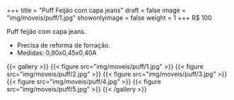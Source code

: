 +++
title = "Puff Feijão com capa jeans"
draft = false
image = "img/moveis/puff/1.jpg"
showonlyimage = false
weight = 1
+++
<span class="price">R$ 100</span>

<!--more-->

Puff feijão com capa jeans. 

- Precisa de reforma de forração.
- Medidas: 0,80x0,45x0,40A

{{< gallery >}}
{{< figure src="img/moveis/puff/1.jpg" >}}
{{< figure src="img/moveis/puff/2.jpg" >}}
{{< figure src="img/moveis/puff/3.jpg" >}}
{{< figure src="img/moveis/puff/4.jpg" >}}
{{< figure src="img/moveis/puff/5.jpg" >}}
{{< /gallery >}}